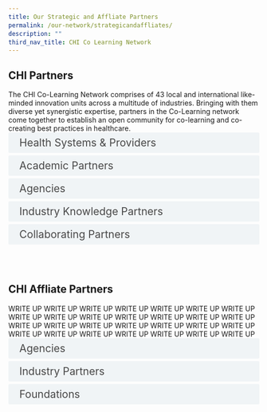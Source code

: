 ```yaml
---
title: Our Strategic and Affliate Partners
permalink: /our-network/strategicandaffliates/
description: ""
third_nav_title: CHI Co Learning Network
---
```

<style>
.button {
	background-color: white;
  cursor: pointer;
  padding: 5px 5px 5px 5px;
  width: 100%;
  border: none;
  text-align: left;
  outline: none;
  font-size: 20px;
  transition: 0.4s;

}


.panel {
  padding: 0 18px;
  display: none;
  background-color: white;
  overflow: hidden;
}
	
img {
    width:  150px;
    height: 180px;
}

</style>

<style>

input {
	display: none;
}
label {
	display: block;
	padding: 8px 22px;
	margin: 0 0 5px 0;
	cursor: pointor;
	background: white;
	border-radius: 3px;
	width=100%;
	color: white;
	transition: ease .5s;
	font-size: 1.5em;
}


.accordion-content {
	/* background: #E2E5F6; */
	padding: 10px 0px 30px 30px;
	/* border: 1px solid #484848; */
	margin: 0 0 1px 0;
	border-radius: 3px;
}

input + label + .accordion-content {
	display: none;
}

input:checked + label + .accordion-content {
	display: none;
}

input:checked + label + .accordion-content {
	display: block;
}
th, td {
  border-style: hidden;
	
}
</style>
<!-- End of accordion -->

<div class="container">



<h2 id="our-main-plans">CHI Partners</h2>
The CHI Co-Learning Network comprises of 43 local and international like-minded innovation units across a multitude of industries. Bringing with them diverse yet synergistic expertise, partners in the Co-Learning network come together to establish an open community for co-learning and co-creating best practices in healthcare.<br>
<div>
		<input id="title1" type="checkbox"><label for="title1">Health Systems &amp; Providers</label>
<div class="accordion-content">
<table class="table table-borderless">
  <thead bgcolor="white">
    <tr>
      <th scope="col"><a href="https://www.aic.sg/"><button class="button button1"><img alt="CHI" style="width:150px; height:180px; padding-top:8%;" src="/images/Logos/Strategic%20Partners/aicaic.svg"></button></a><br> </th>
      <th scope="col"><a href="https://www.awwa.org.sg/"><button class="button button1"><img alt="CHI" style="width:150px; height:180px; padding-top:8%;" src="/images/Logos/Comm%20Parnter/awwaawwa.svg"></button></a><br></th>
      <th scope="col"><a href="https://www.carecorner.org.sg/"><button class="button button1"><img alt="CHI" style="width:150px; height:180px; padding-top:8%;" src="/images/Logos/Comm%20Parnter/care%20corner.svg"></button></a><br></th>
    </tr>
  </thead>
  <tbody>
    <tr>
      <td scope="row"><a href="https://www.doverpark.org.sg/"><button class="button button1"><img alt="CHI" src="/images/Logos/Comm%20Parnter/dover%20park%20logo.svg"></button></a><br>
      </td><td><a href="https://www.imperial.nhs.uk/"><button class="button button1"><img alt="CHI" src="/images/Logos/International/nh%20trust.svg"></button></a><br></td>
      <td><a href="https://www.kwsh.org.sg/en/"><button class="button button1"><img alt="CHI" src="/images/Logos/Comm%20Parnter/kwshhospital.svg"></button></a><br></td>
    </tr>
     <tr><td scope="row"><a href="https://mws.sg/"><button class="button button1"><img alt="CHI" style="width:150px; height:180px; padding-top:8%;" src="/images/Logos/Comm%20Parnter/methodist%20welfare%20services.svg"></button></a><br>
      </td><td><a href="https://corp.nhg.com.sg/"><button class="button button1"><img alt="CHI" style="width:150px; height:180px; padding-top:8%;" src="/images/Logos/Healthcare/nhgroup.svg"></button></a><br></td>
      <td><a href="https://www.nuhs.edu.sg/"><button class="button button1"><img alt="CHI" style="width:150px; height:180px; padding-top:8%;" src="/images/Logos/Healthcare/nuhsgroup.svg"></button></a><br></td>
    </tr>
	  <tr><td scope="row"><a href="https://www.northerncarealliance.nhs.uk/"><button class="button button1"><img alt="CHI" style="width:150px; height:180px; padding-top:8%;" src="/images/Logos/International/nhs%20nca%20logo.svg"></button></a><br>
      </td><td><a href="https://ntuchealth.sg/about-us"><button class="button button1"><img alt="CHI" style="width:150px; height:180px; padding-top:8%;" src="/images/Logos/Comm%20Parnter/ntuc%20health.svg"></button></a><br></td>
      <td><a href="test"><button class="button button1"><img alt="CHI" style="width:150px; height:180px; padding-top:8%;" src="/images/Logos/International/qultrum.svg"></button></a><br></td>
    </tr>
	  <tr><td scope="row"><a href="https://www.renci.org.sg/"><button class="button button1"><img alt="CHI" style="width:150px; height:180px; padding-top:8%;" src="/images/Logos/Comm%20Parnter/ren%20ci.svg"></button></a><br>
      </td><td><a href="https://english.riberasalud.com/"><button class="button button1"><img alt="CHI" style="width:150px; height:180px; padding-top:8%;" src="/images/Logos/International/logo%20rs.svg"></button></a><br></td>
      <td><a href="https://www.singhealth.com.sg/"><button class="button button1"><img alt="CHI" style="width:150px; height:180px; padding-top:8%;" src="/images/Logos/Healthcare/singhealth.svg"></button></a><br></td>
    </tr>
	  <tr><td scope="row"><a href="https://www.slec.org.sg/"><button class="button button1"><img alt="CHI" style="width:150px; height:180px; padding-top:8%;" src="/images/Logos/Comm%20Parnter/stlukes.svg"></button></a><br>
      </td><td><a href="https://www.thkms.org.sg/"><button class="button button1"><img alt="CHI" style="width:150px; height:180px; padding-top:8%;" src="/images/Logos/Comm%20Parnter/thkchinese.svg"></button></a><br></td>
      <td><a href="https://www.touch.org.sg/"><button class="button button1"><img alt="CHI" style="width:150px; height:180px; padding-top:8%;" src="/images/Logos/Comm%20Parnter/touchcomm.svg"></button></a><br></td>
    </tr>
		  <tr><td scope="row"><a href="https://tsaofoundation.org/"><button class="button button1"><img alt="CHI" style="width:150px; height:180px; padding-top:8%;" src="/images/Logos/Comm%20Parnter/tsao%20foundation.svg"></button></a><br>
      </td><td><a href="https://mahidol.ac.th/"><button class="button button1"><img alt="CHI" style="width:150px; height:180px; padding-top:8%;" src="/images/Logos/International/r2routine.svg"></button></a><br></td>
      <td><br></td>
    </tr>
  </tbody>
</table>
		

</div>
	</div>
<div>
	<input id="title3" type="checkbox"><label for="title3">Academic Partners</label>
	<div class="accordion-content">
		<table class="table">
  <thead bgcolor="white">
    <tr>
      <th scope="col"><a href="https://www.ntu.edu.sg/medicine"><button class="button button1"><img alt="CHI" style="width:150px; height:180px;" src="/images/Logos/Academic/lkc%20logo.svg"></button></a><br> </th>
      <th scope="col"><a href="https://www.ntuclearninghub.com/healthcare-academy"><button class="button button1"><img alt="CHI" style="width:150px; height:180px;" src="/images/Logos/Strategic%20Partners/healthcare%20academy.svg"></button></a><br></th>
      <th scope="col"><a href="https://www.ial.edu.sg/"><button class="button button1"><img alt="CHI" style="width:150px; height:180px;" src="/images/Logos/Strategic%20Partners/ial_suss.svg"></button></a><br></th>
    </tr>
  </thead>
  <tbody>
    <tr>
      <td scope="row"><a href="https://www.nyp.edu.sg/"><button class="button button1"><img alt="CHI" style="width:150px; height:180px;" src="/images/Logos/Academic/nanyang%20poly.svg"></button></a><br>
      </td><td><a href="https://www.singaporetech.edu.sg/"><button class="button button1"><img alt="CHI" style="width:150px; height:180px;" src="/images/Logos/Academic/singapore%20it.svg"></button></a><br></td></tr>
   
  </tbody>
</table>
		

</div></div>
<div>
	<input id="title4" type="checkbox"><label for="title4">Agencies</label>
	<div class="accordion-content">
	<table class="table">
  <thead bgcolor="white">
    <tr>
      <th scope="col"><a href="https://designsingapore.org/"><button class="button button1"><img alt="CHI" style="width:150px; height:180px; padding-top:8%;" src="/images/Logos/Strategic%20Partners/designsg.svg"></button></a><br> </th>
      <th scope="col"><a href="https://www.enterprisesg.gov.sg/"><button class="button button1"><img alt="CHI" style="width:150px; height:180px; padding-top:8%;" src="/images/Logos/Strategic%20Partners/enterprise%20singapore.svg"></button></a><br></th>
      <th scope="col"><a href="https://www.ihis.com.sg/"><button class="button button1"><img alt="CHI" style="width:150px; height:180px; padding-top:8%;" src="/images/Logos/Strategic%20Partners/ihis%20healthcare.svg"></button></a><br></th>
    </tr>
  </thead>
  <tbody>
    <tr>
      <td scope="row"><a href="https://www.a-star.edu.sg/sb/"><button class="button button1"><img alt="CHI" style="width:150px; height:180px; padding-top:8%;" src="/images/Logos/Strategic%20Partners/singapore%20biodesign.svg"></button></a><br>
      </td><td><a href="https://www.sthealthcare.com.sg/"><button class="button button1"><img alt="CHI" style="width:150px; height:180px; padding-top:8%;" src="/images/Logos/Industry%20Knowledge/st%20healthcare.svg"></button></a><br></td>
      <td><a href="https://www.wsg.gov.sg/"><button class="button button1"><img alt="CHI" style="width:150px; height:180px; padding-top:8%;" src="/images/Logos/Strategic%20Partners/workforce%20singapore.svg"></button></a><br></td>
    </tr>
   
  </tbody>
</table>
		

</div>
	</div>
	<input id="title5" type="checkbox"><label for="title5">Industry Knowledge Partners</label>
	<div class="accordion-content">
	<table class="table">
  <thead bgcolor="white">
    <tr>
      <th scope="col"><a href="https://www.a-star.edu.sg/enterprise/innovation-platforms/a-startcentral/"><button class="button button1"><img alt="CHI" style="width:150px; height:180px; padding-top:8%;" src="/images/Logos/Strategic%20Partners/accelerate.svg"></button></a><br> </th>
      <th scope="col"><a href="https://www.jnj.com/"><button class="button button1"><img alt="CHI" style="width:150px; height:180px; padding-top:8%;" src="/images/Logos/Industry%20Knowledge/johnson.svg"></button></a><br></th>
      <th scope="col"><a href="https://sg.nec.com/"><button class="button button1"><img alt="CHI" style="width:150px; height:180px; padding-top:8%;" src="/images/Logos/Industry%20Knowledge/necnecnec.svg"></button></a><br></th>
    </tr>
  </thead>
  <tbody>
    <tr>
      <td scope="row"><a href="https://www.philips.com.sg/"><button class="button button1"><img alt="CHI" style="width:150px; height:180px; padding-top:8%;" src="/images/Logos/Industry%20Knowledge/philips.svg"></button></a><br>
      </td><td><a href="https://www.pwc.com/sg/en/industries/healthcare.html"><button class="button button1"><img alt="CHI" style="width:150px; height:180px; padding-top:8%;" src="/images/Logos/Industry%20Knowledge/pwcpwcpwc.svg"></button></a><br></td>
      <td><a href="https://www.workplace.com/"><button class="button button1"><img alt="CHI" style="width:150px; height:180px; padding-top:8%;" src="/images/Logos/Industry%20Knowledge/workplace.svg"></button></a><br></td>
    </tr>
   
  </tbody>
</table>
		

</div>

<div>
	<input id="title7" type="checkbox"><label for="title7">Collaborating Partners</label>
	<div class="accordion-content">
	<table class="table">
  <thead bgcolor="white">
    <tr>
      <th scope="col"><a href="https://www.ttsh.com.sg/Healthcare-Professionals/Training-Workshops/Training-Courses/CAPE/Pages/default.aspx"><button class="button button1"><img alt="CHI" style="width:150px; height:180px; padding-top:8%;" src="/images/Logos/Collab%20centre/capelogo.svg"></button></a><br> </th>
      <th scope="col"><a href="https://www.ttsh.com.sg/Healthcare-Professionals/Training-Workshops/Training-Courses/Pages/Centre-for-Asian-Nursing-Studies-CANS.aspx#:~:text=Here%20at%20CANS%2C%20we%20empower,%2C%20infectious%20diseases%2C%20and%20frailty"><button class="button button1"><img alt="CHI" style="width:150px; height:180px; padding-top:8%;" src="/images/Logos/Collab%20centre/canslogo.svg"></button></a><br></th>
      <th scope="col"><a href="https://www.ttsh.com.sg/Community-Health/for-Central-Health-Partners/learning-and-training/Pages/Centre-for-Health-Activation.aspx#:~:text=Centre%20for%20Health%20Activation%20(CHA)%20is%20a%20dedicated%20space%20to,grants%20application%20and%20platforms%20for"><button class="button button1"><img alt="CHI" style="width:150px; height:180px; padding-top:8%;" src="/images/Logos/Collab%20centre/centreforhealthcareactivation.svg"></button></a><br></th>
    </tr>
  </thead>
  <tbody>
    <tr>
      <td scope="row"><a href="https://corp.nhg.com.sg/CMTI/Pages/default.aspx"><button class="button button1"><img alt="CHI" style="width:150px; height:180px; padding-top:8%;" src="/images/Logos/Collab%20centre/cmticmti.svg"></button></a><br>
      </td><td><a href="https://www.linkedin.com/in/flying-chi-45450020a/?originalSubdomain=sg"><button class="button button1"><img alt="CHI" style="width:150px; height:180px; padding-top:8%;" src="/images/Logos/Collab%20centre/flying.svg"></button></a><br></td>
      <td><a href="https://www.ntu.edu.sg/alive"><button class="button button1"><img alt="CHI" style="width:150px; height:180px; padding-top:8%;" src="/images/Logos/Collab%20centre/alivegames.svg"></button></a><br></td>
    </tr>
   
  </tbody>
</table>
		

</div>
	</div></div>
	
	
<br><br>




<style>
.button {
	background-color: white;
  cursor: pointer;
  padding: 5px 5px 5px 5px;
  width: 100%;
  border: none;
  text-align: left;
  outline: none;
  font-size: 20px;
  transition: 0.4s;
}

.active, .button:hover {
  background-color: #white; 
}

.panel {
  padding: 0 18px;
  display: none;
  background-color: white;
  overflow: hidden;
}
</style>

<style>

input {
	display: none;
}
label {
	display: block;
	padding: 8px 22px;
	margin: 0 0 5px 0;
	cursor: pointor;
	background: #F0F4F6;
	border-radius: 3px;
	width=100%;
	color: #484848;
	transition: ease .5s;
	font-size: 1.5em;
}

label:hover {
	background: #BD2D37;
	color: #FFF;
}

.accordion-content {
	/* background: #E2E5F6; */
	padding: 10px 0px 30px 30px;
	/* border: 1px solid #484848; */
	margin: 0 0 1px 0;
	border-radius: 3px;
}

input + label + .accordion-content {
	display: none;
}

input:checked + label + .accordion-content {
	display: none;
}

input:checked + label + .accordion-content {
	display: block;
}

</style>
<!-- End of accordion -->

<div class="container">



<h2 id="our-main-plans">CHI Affliate Partners</h2>
		WRITE UP 	WRITE UP 	WRITE UP 	WRITE UP 	WRITE UP 	WRITE UP 	WRITE UP 	WRITE UP 	WRITE UP 	WRITE UP 	WRITE UP 	WRITE UP 	WRITE UP 	WRITE UP 	WRITE UP 	WRITE UP 	WRITE UP 	WRITE UP 	WRITE UP 	WRITE UP 	WRITE UP 	WRITE UP 	WRITE UP 	WRITE UP 	WRITE UP 	WRITE UP 	WRITE UP 	WRITE UP
<div>
		<input id="title6" type="checkbox"><label for="title6">Agencies</label>
<div class="accordion-content">
<table class="table">
  <thead bgcolor="white">
    <tr>
      <th scope="col"><a href="https://www.alpshealthcare.com.sg/"><button class="button button1"><img alt="CHI" style="width:150px; height:180px; padding-top:8%;" src="/images/Logos/Affliates/alpsalps.svg"></button></a><br> </th>
      <th scope="col"><a href="https://edbi.com/"><button class="button button1"><img alt="CHI" style="width:150px; height:180px; padding-top:8%;" src="/images/Logos/Affliates/edbiedbi.svg"></button></a><br></th>
      <th scope="col"><a href="https://finlandabroad.fi/web/sgp/mission/-/asset_publisher/dqNr4C30tdPU/contactInfoOrganization/id/121688"><button class="button button1"><img alt="CHI" style="width:150px; height:180px; padding-top:8%;" src="/images/Logos/Affliates/finland.svg"></button></a><br></th>
    </tr>
  </thead>
  <tbody>
    <tr>
      <td scope="row"><a href="https://www.sg.emb-japan.go.jp/itprtop_en/index.html"><button class="button button1"><img alt="CHI" style="width:150px; height:180px; padding-top:8%;" src="/images/Logos/Affliates/japans.svg"></button></a><br>
      </td><td><a href="https://www.enterprise-ireland.com/en/"><button class="button button1"><img alt="CHI" style="width:150px; height:180px; padding-top:8%;" src="/images/Logos/Affliates/enterprise%20ireland.svg"></button></a><br></td>
      <td><a href="https://www.tradecommissioner.gc.ca/index.aspx?lang=eng"><button class="button button1"><img alt="CHI" style="width:150px; height:180px; padding-top:8%;" src="/images/Logos/Affliates/canada.svg"></button></a><br></td>
    </tr>
     <tr><td scope="row"><a href="https://www.invest-in-hessen.de/"><button class="button button1"><img alt="CHI" style="width:150px; height:180px; padding-top:8%;" src="/images/Logos/Affliates/hessen.svg"></button></a><br>
      </td><td><a href="https://netherlandsinnovation.nl/"><button class="button button1"><img alt="CHI" style="width:150px; height:180px; padding-top:8%;" src="/images/Logos/Affliates/netherlands.svg"></button></a><br></td>
      <td><a href="https://www.jetro.go.jp/en/"><button class="button button1"><img alt="CHI" style="width:150px; height:180px; padding-top:8%;" src="/images/Logos/Affliates/jetrooo.svg"></button></a><br></td>
    </tr>
	  <tr><td scope="row"><a href="https://www.sgc.org.sg/"><button class="button button1"><img alt="CHI" style="width:150px; height:180px; padding-top:8%;" src="/images/Logos/Affliates/singapore%20german.svg"></button></a><br>
      </td><td><br></td>
 
 

  </tr></tbody>
</table>
		

</div>
	</div>
<div>
	<input id="titleind" type="checkbox"><label for="titleind">Industry Partners </label>
	<div class="accordion-content">
		<table class="table">
  <thead bgcolor="white">
    <tr>
      <th scope="col"><a href="https://sg.alibabacloud.com/en"><button class="button button1"><img alt="CHI" style="width:150px; height:180px; padding-top:8%;" src="/images/Logos/Affliates/alibaba%20cloud.svg"></button></a><br> </th>
      <th scope="col"><a href="https://asme.org.sg/"><button class="button button1"><img alt="CHI" style="width:150px; height:180px; padding-top:8%;" src="/images/Logos/Affliates/asmeasme.svg"></button></a><br></th>
      <th scope="col"><a href="https://apacmed.org/"><button class="button button1"><img alt="CHI" style="width:150px; height:180px; padding-top:8%;" src="/images/Logos/Affliates/apacmed.svg"></button></a><br></th>
    </tr>
  </thead>
  <tbody>
    <tr>
      <td scope="row"><a href="https://aws.amazon.com/"><button class="button button1"><img alt="CHI" style="width:150px; height:180px; padding-top:8%;" src="/images/Logos/Affliates/awsamazonwebservice.svg"></button></a><br>
      </td><td><a href="https://www.co11ab.sg/"><button class="button button1"><img alt="CHI" style="width:150px; height:180px; padding-top:8%;" src="/images/Logos/Affliates/collab.svg"></button></a><br></td>
      <td><a href="https://eurocham.org.sg/"><button class="button button1"><img alt="CHI" style="width:150px; height:180px; padding-top:8%;" src="/images/Logos/Affliates/eurocharm.svg"></button></a><br></td>
    </tr>
    <tr>
      <td scope="row"><a href="https://www.genglobal.org/singapore"><button class="button button1"><img alt="CHI" style="width:150px; height:180px; padding-top:8%;" src="/images/Logos/Affliates/gen_singapore.svg"></button></a><br>
      </td><td><a href="https://kilsaglobal.com/"><button class="button button1"><img alt="CHI" style="width:150px; height:180px; padding-top:8%;" src="/images/Logos/Affliates/kilsaa.svg"></button></a><br></td>
      <td><a href="https://www.healthtec.sg/"><button class="button button1"><img alt="CHI" style="width:150px; height:180px; padding-top:8%;" src="/images/Logos/Affliates/healthtec.svg"></button></a><br></td>
    </tr>
    <tr>
      <td scope="row"><a href="https://www.hello-tomorrow-apac.org/"><button class="button button1"><img alt="CHI" style="width:150px; height:180px; padding-top:8%;" src="/images/Logos/Affliates/hellotmr.svg"></button></a><br>
      </td><td>&lt;<a href="https://www.innovasjonnorge.no/"><button class="button button1"><img alt="CHI" style="width:150px; height:180px; padding-top:8%;" src="/images/Logos/Affliates/innovation%20norway.svg"></button></a><br></td>
      <td><a href="https://www.ipi-singapore.org/"><button class="button button1"><img alt="CHI" style="width:150px; height:180px; padding-top:8%;" src="/images/Logos/Affliates/ipisingapore.svg"></button></a><br></td>
    </tr>
    <tr>
      <td scope="row"><a href="https://www.italchamber.org.sg/"><button class="button button1"><img alt="CHI" style="width:150px; height:180px; padding-top:8%;" src="/images/Logos/Affliates/iccs%20singapore.svg"></button></a><br>
      </td><td><a href="https://www.hkstp.org/"><button class="button button1"><img alt="CHI" style="width:150px; height:180px; padding-top:8%;" src="/images/Logos/Affliates/hkstpp.svg"></button></a><br></td>
      <td><a href="https://www.questventures.com/"><button class="button button1"><img alt="CHI" style="width:150px; height:180px; padding-top:8%;" src="/images/Logos/Affliates/questventures.svg"></button></a><br></td>
    </tr>
    <tr>
      <td scope="row"><a href="https://medtechactuator.com/"><button class="button button1"><img alt="CHI" style="width:150px; height:180px; padding-top:8%;" src="/images/Logos/Affliates/medtech.svg"></button></a><br>
      </td><td><a href="https://medtechinnovator.org/asia-pacific/"><button class="button button1"><img alt="CHI" style="width:150px; height:180px; padding-top:8%;" src="/images/Logos/Affliates/medtech-innovators.svg"></button></a><br></td>
      <td><a href="https://www.nanrise.sg/"><button class="button button1"><img alt="CHI" style="width:150px; height:180px; padding-top:8%;" src="/images/Logos/Affliates/nanrise.svg"></button></a><br></td>
    </tr>
    <tr>
      <td scope="row"><a href="https://www.nordicinnovationhouse.com/"><button class="button button1"><img alt="CHI" style="width:150px; height:180px; padding-top:8%;" src="/images/Logos/Affliates/nordic.svg"></button></a><br>
      </td><td><a href="https://www.plugandplaytechcenter.com/"><button class="button button1"><img alt="CHI" style="width:150px; height:180px; padding-top:8%;" src="/images/Logos/Affliates/plugandplay.svg"></button></a><br></td>
      <td><a href="https://www.sginnovate.com/"><button class="button button1"><img alt="CHI" style="width:150px; height:180px; padding-top:8%;" src="/images/Logos/Affliates/sginnovate.svg"></button></a><br></td>
    </tr>
    <tr>
      <td scope="row"><a href="https://smartlab.expert/"><button class="button button1"><img alt="CHI" style="width:150px; height:180px; padding-top:8%;" src="/images/Logos/Affliates/smartlab.svg"></button></a><br>
      </td><td><a href="https://business.smu.edu.sg/"><button class="button button1"><img alt="CHI" style="width:150px; height:180px; padding-top:8%;" src="!/images/Logos/Affliates/smulkcbiz.svg"></button></a><br></td>
      <td><a href="https://www.startupreseau.com/"><button class="button button1"><img alt="CHI" style="width:150px; height:180px; padding-top:8%;" src="/images/Logos/Affliates/startup.svg"></button></a><br></td>
    </tr>
    <tr>
      <td scope="row"><a href="https://www.tembusutech.com.sg/"><button class="button button1"><img alt="CHI" style="width:150px; height:180px; padding-top:8%;" src="/images/Logos/Affliates/tembusu.svg"></button></a><br>
      </td><td><a href="https://tla.com.sg/"><button class="button button1"><img alt="CHI" style="width:150px; height:180px; padding-top:8%;" src="/images/Logos/Affliates/temasek%20life%20science.svg"></button></a><br></td>
      <td><a href="https://www.ventureblick.com"><button class="button button1"><img alt="CHI" style="width:150px; height:180px; padding-top:8%;" src="/images/Logos/Affliates/venture.svg"></button></a><br></td>
    </tr>
		  <tr>
      <td scope="row"><a href="https://www.vertexventures.sg/"><button class="button button1"><img alt="CHI" style="width:150px; height:180px; padding-top:8%;" src="/images/Logos/Affliates/vertex.svg"></button></a><br>
      </td><td><a href="http://wavemaker.vc/"><button class="button button1"><img alt="CHI" style="width:150px; height:180px; padding-top:8%;" src="/images/Logos/Affliates/wavemaker.svg"></button></a><br></td>
     

  </tr></tbody>
</table>
		

</div></div>
<div>
	<input id="titlefound" type="checkbox"><label for="titlefound">Foundations</label>
	<div class="accordion-content">
<table class="table">
  <thead bgcolor="white">
    <tr>
     
  </tr></thead><tbody>
  <tr><td scope="row"><a href="https://www.sif.org.sg/"><button class="button button1"><img alt="CHI" style="width:150px; height:180px; padding-top:8%;" src="/images/Logos/Affliates/singapore%20international.svg"></button></a><br>
      </td><td><a href="https://www.temasekfoundation.org.sg/"><button class="button button1"><img alt="CHI" style="width:150px; height:180px; padding-top:8%;" src="/images/Logos/Affliates/temasek.svg"></button></a><br></td>
		      <td><a href=""><button class="button button1"><img alt="CHI" style="width:150px; height:180px; padding-top:8%;" src="/images/hd_transparent_picture.png"></button></a><br></td>
 
 

  </tr></tbody>
</table>
		

</div>
	</div>
<div>
     

  
 

		

</div>
	</div>